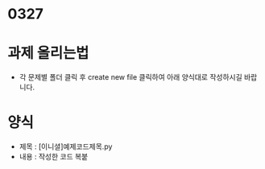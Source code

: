 # 0327

# 과제 올리는법

* 각 문제별 폴더 클릭 후 create new file 클릭하여 아래 양식대로 작성하시길 바랍니다. 

# 양식

* 제목 : [이니셜]예제코드제목.py
* 내용 : 작성한 코드 복붙

